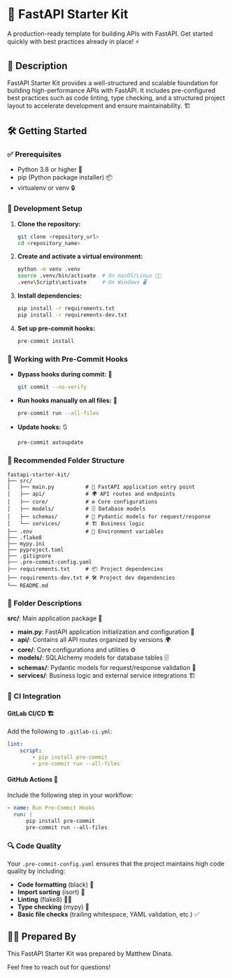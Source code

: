 # 🚀 FastAPI Starter Kit

A production-ready template for building APIs with FastAPI. Get started quickly with best practices already in place! ⚡

## 📖 Description

FastAPI Starter Kit provides a well-structured and scalable foundation for building high-performance APIs with FastAPI. It includes pre-configured best practices such as code linting, type checking, and a structured project layout to accelerate development and ensure maintainability. 🏗️

## 🛠️ Getting Started

### ✅ Prerequisites

-   Python 3.8 or higher 🐍
-   pip (Python package installer) 📦
-   virtualenv or venv 🔒

### 🔧 Development Setup

1. **Clone the repository:**

    ```sh
    git clone <repository_url>
    cd <repository_name>
    ```

2. **Create and activate a virtual environment:**

    ```sh
    python -m venv .venv
    source .venv/bin/activate  # On macOS/Linux 🍏🐧
    .venv\Scripts\activate     # On Windows 🖥️
    ```

3. **Install dependencies:**

    ```sh
    pip install -r requirements.txt
    pip install -r requirements-dev.txt
    ```

4. **Set up pre-commit hooks:**
    ```sh
    pre-commit install
    ```

### 🎯 Working with Pre-Commit Hooks

-   **Bypass hooks during commit:** 🚨

    ```sh
    git commit --no-verify
    ```

-   **Run hooks manually on all files:** 🔄

    ```sh
    pre-commit run --all-files
    ```

-   **Update hooks:** 🔃
    ```sh
    pre-commit autoupdate
    ```

### 📂 Recommended Folder Structure

```
fastapi-starter-kit/
├── src/
│   ├── main.py          # 🚀 FastAPI application entry point
│   ├── api/             # 🌍 API routes and endpoints
│   ├── core/            # ⚙️ Core configurations
│   ├── models/          # 🗄️ Database models
│   ├── schemas/         # 📜 Pydantic models for request/response
│   └── services/        # 🏗️ Business logic
├── .env                 # 🔑 Environment variables
├── .flake8
├── mypy.ini
├── pyproject.toml
├── .gitignore
├── .pre-commit-config.yaml
├── requirements.txt     # 📦 Project dependencies
├── requirements-dev.txt # 🛠️ Project dev dependencies
└── README.md
```

### 📌 Folder Descriptions

**src/**: Main application package 📁

-   **main.py**: FastAPI application initialization and configuration 🚀
-   **api/**: Contains all API routes organized by versions 🌍
-   **core/**: Core configurations and utilities ⚙️
-   **models/**: SQLAlchemy models for database tables 🗄️
-   **schemas/**: Pydantic models for request/response validation 📜
-   **services/**: Business logic and external service integrations 🏗️

### 🤖 CI Integration

#### GitLab CI/CD 🏗️

Add the following to `.gitlab-ci.yml`:

```yaml
lint:
    script:
        - pip install pre-commit
        - pre-commit run --all-files
```

#### GitHub Actions 🚀

Include the following step in your workflow:

```yaml
- name: Run Pre-Commit Hooks
  run: |
      pip install pre-commit
      pre-commit run --all-files
```

### 🔍 Code Quality

Your `.pre-commit-config.yaml` ensures that the project maintains high code quality by including:

-   **Code formatting** (black) 🎨
-   **Import sorting** (isort) 📂
-   **Linting** (flake8) 🕵️‍♂️
-   **Type checking** (mypy) 🔢
-   **Basic file checks** (trailing whitespace, YAML validation, etc.) ✅

## 👨‍💻 Prepared By

This FastAPI Starter Kit was prepared by Matthew Dinata.

Feel free to reach out for questions!
